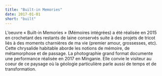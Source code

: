 ```yaml
---
title: "Built-in Memories"
date: 2017-01-01
short: "built"
---
```

L’oeuvre « Built-in Memories » (Mémoires intégrées) a été réalisée en 2015 en crochetant des restants de laine conservés suite à des projets de tricot liés à des moments charnières de ma vie (premier amour, grossesses, etc). Cette chrysalide habitable aborde les notions de mémoire, de métamorphose et de passage. La photographie grand format documente une performance réalisée en 2017 en Minganie. Elle convie le visiteur au coeur de ce paysage où la géologie particulière parle aussi de temps et de transformation.